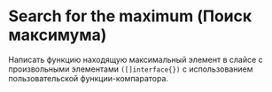 # Search for the maximum (Поиск максимума)

Написать функцию находящую максимальный элемент в слайсе 
с произвольными элементами <code>([]interface{})</code> с использованием
пользовательской функции-компаратора.
 